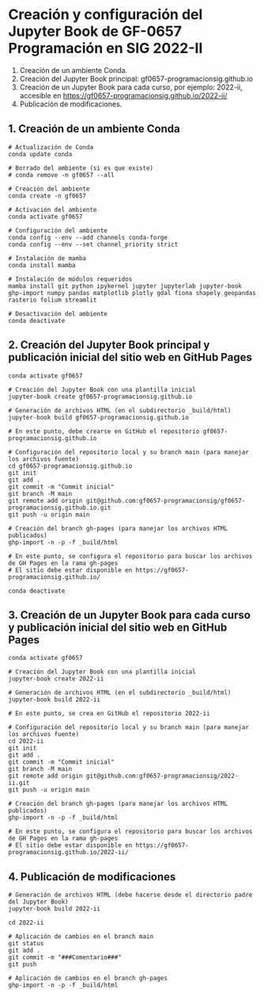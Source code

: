 # Creación y configuración del Jupyter Book de GF-0657 Programación en SIG 2022-II

1. Creación de un ambiente Conda.
2. Creación del Jupyter Book principal: gf0657-programacionsig.github.io
3. Creación de un Jupyter Book para cada curso, por ejemplo: 2022-ii, accesible en https://gf0657-programacionsig.github.io/2022-ii/
4. Publicación de modificaciones.

## 1. Creación de un ambiente Conda

```shell
# Actualización de Conda
conda update conda

# Borrado del ambiente (si es que existe)
# conda remove -n gf0657 --all

# Creación del ambiente
conda create -n gf0657

# Activación del ambiente
conda activate gf0657

# Configuración del ambiente
conda config --env --add channels conda-forge
conda config --env --set channel_priority strict

# Instalación de mamba
conda install mamba

# Instalación de módulos requeridos
mamba install git python ipykernel jupyter jupyterlab jupyter-book ghp-import numpy pandas matplotlib plotly gdal fiona shapely geopandas rasterio folium streamlit

# Desactivación del ambiente
conda deactivate
```

## 2. Creación del Jupyter Book principal y publicación inicial del sitio web en GitHub Pages

```shell
conda activate gf0657

# Creación del Jupyter Book con una plantilla inicial
jupyter-book create gf0657-programacionsig.github.io

# Generación de archivos HTML (en el subdirectorio _build/html)
jupyter-book build gf0657-programacionsig.github.io

# En este punto, debe crearse en GitHub el repositorio gf0657-programacionsig.github.io

# Configuración del repositorio local y su branch main (para manejar los archivos fuente)
cd gf0657-programacionsig.github.io
git init
git add .
git commit -m "Commit inicial"
git branch -M main
git remote add origin git@github.com:gf0657-programacionsig/gf0657-programacionsig.github.io.git
git push -u origin main

# Creación del branch gh-pages (para manejar los archivos HTML publicados)
ghp-import -n -p -f _build/html

# En este punto, se configura el repositorio para buscar los archivos de GH Pages en la rama gh-pages
# El sitio debe estar disponible en https://gf0657-programacionsig.github.io/

conda deactivate
```

## 3. Creación de un Jupyter Book para cada curso y publicación inicial del sitio web en GitHub Pages

```shell
conda activate gf0657

# Creación del Jupyter Book con una plantilla inicial
jupyter-book create 2022-ii

# Generación de archivos HTML (en el subdirectorio _build/html)
jupyter-book build 2022-ii

# En este punto, se crea en GitHub el repositorio 2022-ii

# Configuración del repositorio local y su branch main (para manejar los archivos fuente)
cd 2022-ii
git init
git add .
git commit -m "Commit inicial"
git branch -M main
git remote add origin git@github.com:gf0657-programacionsig/2022-ii.git
git push -u origin main

# Creación del branch gh-pages (para manejar los archivos HTML publicados)
ghp-import -n -p -f _build/html

# En este punto, se configura el repositorio para buscar los archivos de GH Pages en la rama gh-pages
# El sitio debe estar disponible en https://gf0657-programacionsig.github.io/2022-ii/
```

## 4. Publicación de modificaciones

```shell
# Generación de archivos HTML (debe hacerse desde el directorio padre del Jupyter Book)
jupyter-book build 2022-ii

cd 2022-ii

# Aplicación de cambios en el branch main
git status
git add .
git commit -m "###Comentario###"
git push

# Aplicación de cambios en el branch gh-pages
ghp-import -n -p -f _build/html
```

